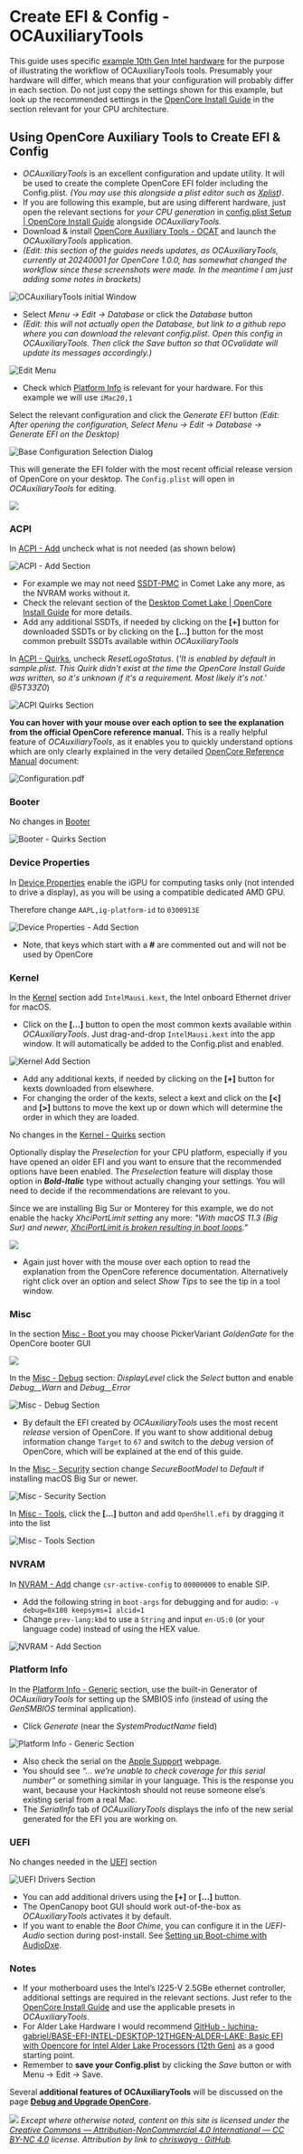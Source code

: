 # Create EFI & Config - OCAuxiliaryTools

This guide uses specific [example 10th Gen Intel hardware](https://chriswayg.gitbook.io/opencore-visual-beginners-guide/step-by-step/intro-hardware#example-hardware) for the purpose of illustrating the workflow of OCAuxiliaryTools tools. Presumably your hardware will differ, which means that your configuration will probably differ in each section. Do not just copy the settings shown for this example, but look up the recommended settings in the [OpenCore Install Guide](https://dortania.github.io/OpenCore-Install-Guide/) in the section relevant for your CPU architecture.

## Using OpenCore Auxiliary Tools to Create EFI & Config

* _OCAuxiliaryTools_ is an excellent configuration and update utility. It will be used to create the complete OpenCore EFI folder including the Config.plist. _(You may use this alongside a plist editor such as_ [_Xplist_](https://github.com/ic005k/PlistEDPlus)_)_.
* If you are following this example, but are using different hardware, just open the relevant sections for _your CPU generation_ in [config.plist Setup | OpenCore Install Guide](https://dortania.github.io/OpenCore-Install-Guide/config.plist/#creating-your-config-plist) alongside _OCAuxiliaryTools._&#x20;
* Download & install [OpenCore Auxiliary Tools - OCAT](https://github.com/ic005k/QtOpenCoreConfig) and launch the _OCAuxiliaryTools_ application.
* _(Edit: this section of the guides needs updates, as OCAuxiliaryTools, currently at 20240001 for OpenCore 1.0.0, has somewhat changed the workflow since these screenshots were made. In the meantime I am just adding some notes in brackets)_

![OCAuxiliaryTools initial Window](../images/download\_ocat.png)

* Select _Menu -> Edit -> Database_ or click the _Database_ button
* _(Edit: this will not actually open the Database, but link to a github repo where you can download the relevant config.plist. Open this config in OCAuxiliaryTools. Then click the Save button so that OCvalidate will update  its messages accordingly.)_

![Edit Menu](<../.gitbook/assets/image (8).png>)

* Check which [Platform Info](https://dortania.github.io/OpenCore-Install-Guide/config.plist/comet-lake.html#platforminfo) is relevant for your hardware. For this example we will use `iMac20,1`

Select the relevant configuration and click the _Generate EFI_ button _(Edit: After opening the configuration, Select Menu -> Edit -> Database -> Generate EFI on the Desktop)_

![Base Configuration Selection Dialog](../images/select\_configuration.png)

This will generate the EFI folder with the most recent official release version of OpenCore on your desktop. The `Config.plist` will open in _OCAuxiliaryTools_ for editing.

![](../images/generate\_efi\_folder.png)

### ACPI

In [ACPI - Add](https://dortania.github.io/OpenCore-Install-Guide/config.plist/comet-lake.html#acpi) uncheck what is not needed (as shown below)

![ACPI - Add Section](../images/acpi\_add.png)

* For example we may not need [SSDT-PMC](https://dortania.github.io/Getting-Started-With-ACPI/Universal/nvram) in Comet Lake any more, as the NVRAM works without it.
* Check the relevant section of the [Desktop Comet Lake | OpenCore Install Guide](https://dortania.github.io/OpenCore-Install-Guide/config.plist/comet-lake.html#acpi) for more details.
* Add any additional SSDTs, if needed by clicking on the **\[+]** button for downloaded SSDTs or by clicking on the **\[…]** button for the most common prebuilt SSDTs available within _OCAuxiliaryTools_

In [ACPI - Quirks](https://dortania.github.io/OpenCore-Install-Guide/config.plist/comet-lake.html#acpi), uncheck _ResetLogoStatus_. (_'It is enabled by default in sample.plist. This Quirk didn't exist at the time the OpenCore Install Guide was written, so it's unknown if it's a requirement. Most likely it's not.' @5T33Z0_)

![ACPI Quirks Section](../images/acpi\_quirks.png)

**You can hover with your mouse over each option to see the explanation from the official OpenCore reference manual.** This is a really helpful feature of _OCAuxiliaryTools_, as it enables you to quickly understand options which are only clearly explained in the very detailed [OpenCore Reference Manual](https://github.com/acidanthera/OpenCorePkg/blob/master/Docs/Configuration.pdf) document:

![Configuration.pdf](../images/opencore\_configuration\_doc.png)

### Booter

No changes in [Booter](https://dortania.github.io/OpenCore-Install-Guide/config.plist/comet-lake.html#booter)

![Booter - Quirks Section](../images/booter.png)

### Device Properties

In [Device Properties](https://dortania.github.io/OpenCore-Install-Guide/config.plist/comet-lake.html#deviceproperties) enable the iGPU for computing tasks only (not intended to drive a display), as you will be using a compatible dedicated AMD GPU.&#x20;

Therefore change `AAPL,ig-platform-id` to `0300913E`

![Device Properties - Add Section](../images/device\_properties.png)

* Note, that keys which start with a **#** are commented out and will not be used by OpenCore

### Kernel

In the [Kernel](https://dortania.github.io/OpenCore-Install-Guide/config.plist/comet-lake.html#kernel) section add `IntelMausi.kext`, the Intel onboard Ethernet driver for macOS.

* Click on the **\[...]** button to open the most common kexts available within _OCAuxiliaryTools_. Just drag-and-drop `IntelMausi.kext` into the app window. It will automatically be added to the Config.plist and enabled.

![Kernel Add Section](../images/kernel\_add.png)

* Add any additional kexts, if needed by clicking on the **\[+]** button for kexts downloaded from elsewhere.
* For changing the order of the kexts, select a kext and click on the **\[<]** and **\[>]** buttons to move the kext up or down which will determine the order in which they are loaded.

No changes in the [Kernel - Quirks](https://dortania.github.io/OpenCore-Install-Guide/config.plist/comet-lake.html#quirks-3) section

Optionally display the _Preselection_ for your CPU platform, especially if you have opened an older EFI and you want to ensure that the recommended options have been enabled. The _Preselection_ feature will display those option in _**Bold-Italic**_ type without actually changing your settings. You will need to decide if the recommendations are relevant to you.&#x20;

Since we are installing Big Sur or Monterey for this example, we do not enable the hacky _XhciPortLimit setting_ any more: _"With macOS 11.3 (Big Sur) and newer,_ [_XhciPortLimit is broken resulting in boot loops_](https://github.com/dortania/bugtracker/issues/162)_."_

![](<../.gitbook/assets/image (4) (1) (1).png>)

* Again just hover with the mouse over each option to read the explanation from the OpenCore reference documentation. Alternatively right click over an option and select _Show Tips_ to see the tip in a tool window.

### Misc

In the section [Misc - Boot ](https://dortania.github.io/OpenCore-Install-Guide/config.plist/comet-lake.html#misc)you may choose PickerVariant _GoldenGate_ for the OpenCore booter GUI

![](../images/misc\_boot.png)

In the [Misc - Debug](https://dortania.github.io/OpenCore-Install-Guide/config.plist/comet-lake.html#debug) section: _DisplayLevel_ click the _Select_ button and enable _Debug\_\_Warn_ and _Debug\_\_Error_

![Misc - Debug Section](../images/misc\_debug.png)

* By default the EFI created by _OCAuxiliaryTools_ uses the most recent _release_ version of OpenCore. If you want to show additional debug information change `Target` to `67` and switch to the _debug_ version of OpenCore, which will be explained at the end of this guide.

In the [Misc - Security](https://dortania.github.io/OpenCore-Install-Guide/config.plist/comet-lake.html#security) section change _SecureBootModel_ to _Default_ if installing macOS Big Sur or newer.

![Misc - Security Section](../images/misc\_security.png)

In [Misc - Tools](https://dortania.github.io/OpenCore-Install-Guide/config.plist/comet-lake.html#tools), click the **\[…]** button and add `OpenShell.efi` by dragging it into the list

![Misc - Tools Section](../images/misc\_tools.png)

### NVRAM

In [NVRAM - Add](https://dortania.github.io/OpenCore-Install-Guide/config.plist/comet-lake.html#add-4) change `csr-active-config` to `00000000` to enable SIP.

* Add the following string in `boot-args` for debugging and for audio: `-v debug=0x100 keepsyms=1 alcid=1`
* Change `prev-lang:kbd` to use a `String` and input `en-US:0` (or your language code) instead of using the HEX value.

![NVRAM - Add Section](../images/nvram\_add.png)

### Platform Info

In the [Platform Info - Generic](https://dortania.github.io/OpenCore-Install-Guide/config.plist/comet-lake.html#platforminfo) section, use the built-in Generator of _OCAuxiliaryTools_ for setting up the SMBIOS info (instead of using the _GenSMBIOS_ terminal application).

* Click _Generate_ (near the _SystemProductName_ field)

![Platform Info - Generic Section](../images/platform\_info.png)

* Also check the serial on the [Apple Support](https://checkcoverage.apple.com/us/en/) webpage.
* You should see _“… we’re unable to check coverage for this serial number”_ or something similar in your language. This is the response you want, because your Hackintosh should not reuse someone else’s existing serial from a real Mac.
* The _SerialInfo_ tab of _OCAuxiliaryTools_ displays the info of the new serial generated for the EFI you are working on.

### UEFI

No changes needed in the [UEFI](https://dortania.github.io/OpenCore-Install-Guide/config.plist/comet-lake.html#uefi) section

![UEFI Drivers Section](../images/uefi.png)

* You can add additional drivers using the **\[+]** or **\[…]** button.
* The OpenCanopy boot GUI should work out-of-the-box as _OCAuxiliaryTools_ activates it by default.
* If you want to enable the _Boot Chime_, you can configure it in the _UEFI-Audio_ section during post-install. See [Setting up Boot-chime with AudioDxe](https://dortania.github.io/OpenCore-Post-Install/cosmetic/gui.html#setting-up-boot-chime-with-audiodxe).

### Notes

* If your motherboard uses the Intel’s I225-V 2.5GBe ethernet controller, additional settings are required in the relevant sections. Just refer to the [OpenCore Install Guide](https://dortania.github.io/OpenCore-Install-Guide/) and use the applicable presets in _OCAuxiliaryTools_.
* For Alder Lake Hardware I would recommend [GitHub - luchina-gabriel/BASE-EFI-INTEL-DESKTOP-12THGEN-ALDER-LAKE: Basic EFI with Opencore for Intel Alder Lake Processors (12th Gen)](https://github.com/luchina-gabriel/BASE-EFI-INTEL-DESKTOP-12THGEN-ALDER-LAKE) as a good starting point.
* Remember to **save your Config.plist** by clicking the _Save_ button or with Menu -> Edit -> Save.

Several **additional features of OCAuxiliaryTools** will be discussed on the page [**Debug and Upgrade OpenCore**](oc-auxiliary-tools-upgrade.md)**.**



![](../images/by-nc-license.svg) _Except where otherwise noted, content on this site is licensed under the_ [_Creative Commons — Attribution-NonCommercial 4.0 International — CC BY-NC 4.0_](https://creativecommons.org/licenses/by-nc/4.0/) _license. Attribution by link to_ [_chriswayg · GitHub_](https://github.com/chriswayg)_._
